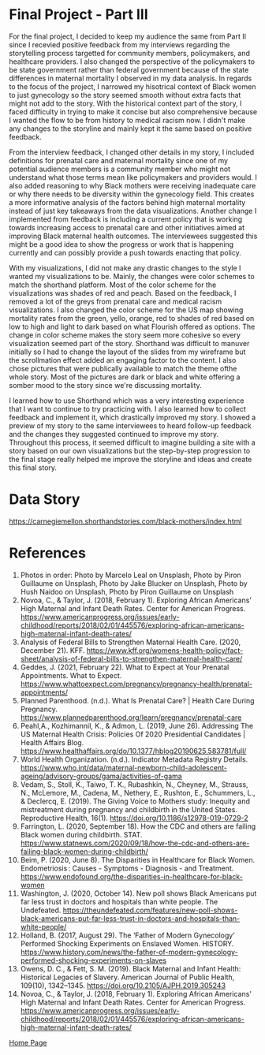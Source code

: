# Final Project - Part III

For the final project, I decided to keep my audience the same from Part II since I recevied positive feedback from my interviews regarding the storytelling process targetted for community members, policymakers, and healthcare providers. I also changed the perspective of the policymakers to be state government rather than federal government because of the state differences in maternal mortality I observed in my data analysis. In regards to the focus of the project, I narrowed my hisotrical context of Black women to just gynecology so the story seemed smooth without extra facts that might not add to the story. With the historical context part of the story, I faced difficulty in trying to make it concise but also comprehensive because I wanted the flow to be from history to medical racism now. I didn't make any changes to the storyline and mainly kept it the same based on positive feedback.  

From the interview feedback, I changed other details in my story, I included definitions for prenatal care and maternal mortality since one of my potential audience members is a community member who might not understand what those terms mean like policymakers and providers would. I also added reasoning to why Black mothers were receiving inadequate care or why there needs to be diversity within the gynecology field. This creates a more informative analysis of the factors behind high maternal mortality instead of just key takeaways from the data visualizations. Another change I implemented from feedback is including a current policy that is working towards increasing access to prenatal care and other initiatives aimed at improving Black maternal health outcomes. The interviewees suggested this might be a good idea to show the progress or work that is happening currently and can possibly provide a push towards enacting that policy. 

With my visualizations, I did not make any drastic changes to the style I wanted my visualizations to be. Mainly, the changes were color schemes to match the shorthand platform. Most of the color scheme for the visualizations was shades of red and peach. Based on the feedback, I removed a lot of the greys from prenatal care and medical racism visualizations. I also changed the color scheme for the US map showing mortality rates from the green, yello, orange, red to shades of red based on low to high and light to dark based on what Flourish offered as options. The change in color scheme makes the story seem more cohesive so every visualization seemed part of the story. Shorthand was difficult to manuver initially so I had to change the layout of the slides from my wireframe but the scrollmation effect added an engaging factor to the content. I also chose pictures that were publically available to match the theme ofthe whole story. Most of the pictures are dark or black and white offering a somber mood to the story since we're discussing mortality. 

I learned how to use Shorthand which was a very interesting experience that I want to continue to try practicing with. I also learned how to collect feedback and implement it, which drastically improved my story. I showed a preview of my story to the same interviewees to heard follow-up feedback and the changes they suggested continued to improve my story. Throughout this process, it seemed difficult to imagine building a site with a story based on our own visualizations but the step-by-step progression to the final stage really helped me improve the storyline and ideas and create this final story. 

# Data Story

<https://carnegiemellon.shorthandstories.com/black-mothers/index.html>

# References

1.	Photos in order: Photo by Marcelo Leal on Unsplash, Photo by Piron Guillaume on Unsplash, Photo by Jake Blucker on Unsplash, Photo by Hush Naidoo on Unsplash, Photo by Piron Guillaume on Unsplash
2.	Novoa, C., & Taylor, J. (2018, February 1). Exploring African Americans’ High Maternal and Infant Death Rates. Center for American Progress. https://www.americanprogress.org/issues/early-childhood/reports/2018/02/01/445576/exploring-african-americans-high-maternal-infant-death-rates/
3.	Analysis of Federal Bills to Strengthen Maternal Health Care. (2020, December 21). KFF. https://www.kff.org/womens-health-policy/fact-sheet/analysis-of-federal-bills-to-strengthen-maternal-health-care/
4.	Geddes, J. (2021, February 22). What to Expect at Your Prenatal Appointments. What to Expect. https://www.whattoexpect.com/pregnancy/pregnancy-health/prenatal-appointments/
5.	Planned Parenthood. (n.d.). What Is Prenatal Care? | Health Care During Pregnancy. https://www.plannedparenthood.org/learn/pregnancy/prenatal-care
6.	Peahl,A., Kozhimannil, K., & Admon, L. (2019, June 26). Addressing The US Maternal Health Crisis: Policies Of 2020 Presidential Candidates | Health Affairs Blog. https://www.healthaffairs.org/do/10.1377/hblog20190625.583781/full/
7.	World Health Organization. (n.d.). Indicator Metadata Registry Details. https://www.who.int/data/maternal-newborn-child-adolescent-ageing/advisory-groups/gama/activities-of-gama
8.	Vedam, S., Stoll, K., Taiwo, T. K., Rubashkin, N., Cheyney, M., Strauss, N., McLemore, M., Cadena, M., Nethery, E., Rushton, E., Schummers, L., & Declercq, E. (2019). The Giving Voice to Mothers study: Inequity and mistreatment during pregnancy and childbirth in the United States. Reproductive Health, 16(1). https://doi.org/10.1186/s12978-019-0729-2
9.	Farrington, L. (2020, September 18). How the CDC and others are failing Black women during childbirth. STAT. https://www.statnews.com/2020/09/18/how-the-cdc-and-others-are-failing-black-women-during-childbirth/
10.	Beim, P. (2020, June 8). The Disparities in Healthcare for Black Women. Endometriosis : Causes - Symptoms - Diagnosis - and Treatment. https://www.endofound.org/the-disparities-in-healthcare-for-black-women
11.	Washington, J. (2020, October 14). New poll shows Black Americans put far less trust in doctors and hospitals than white people. The Undefeated. https://theundefeated.com/features/new-poll-shows-black-americans-put-far-less-trust-in-doctors-and-hospitals-than-white-people/
12.	Holland, B. (2017, August 29). The ‘Father of Modern Gynecology’ Performed Shocking Experiments on Enslaved Women. HISTORY. https://www.history.com/news/the-father-of-modern-gynecology-performed-shocking-experiments-on-slaves
13.	Owens, D. C., & Fett, S. M. (2019). Black Maternal and Infant Health: Historical Legacies of Slavery. American Journal of Public Health, 109(10), 1342–1345. https://doi.org/10.2105/AJPH.2019.305243
14.	Novoa, C., & Taylor, J. (2018, February 1). Exploring African Americans’ High Maternal and Infant Death Rates. Center for American Progress. https://www.americanprogress.org/issues/early-childhood/reports/2018/02/01/445576/exploring-african-americans-high-maternal-infant-death-rates/


[Home Page](/README.md)
